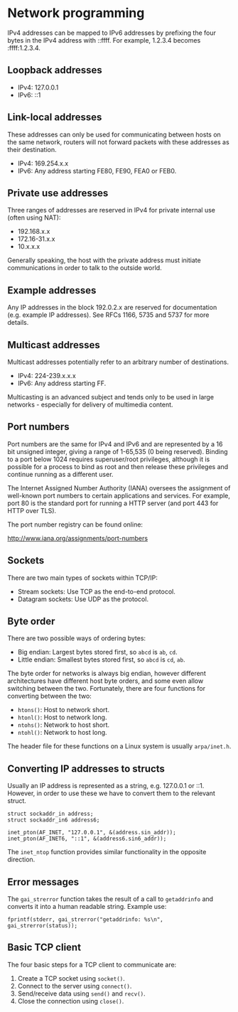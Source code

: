# Network programming

IPv4 addresses can be mapped to IPv6 addresses by prefixing the four bytes in the IPv4 address with ::ffff. For example, 1.2.3.4 becomes :ffff:1.2.3.4.

## Loopback addresses

 * IPv4: 127.0.0.1
 * IPv6: ::1

## Link-local addresses

These addresses can only be used for communicating between hosts on the same network, routers will not forward packets with these addresses as their destination.

 * IPv4: 169.254.x.x
 * IPv6: Any address starting FE80, FE90, FEA0 or FEB0.

## Private use addresses

Three ranges of addresses are reserved in IPv4 for private internal use (often using NAT):

 * 192.168.x.x
 * 172.16-31.x.x
 * 10.x.x.x

Generally speaking, the host with the private address must initiate communications in order to talk to the outside world.

## Example addresses

Any IP addresses in the block 192.0.2.x are reserved for documentation (e.g. example IP addresses). See RFCs 1166, 5735 and 5737 for more details.

## Multicast addresses

Multicast addresses potentially refer to an arbitrary number of destinations.

 * IPv4: 224-239.x.x.x
 * IPv6: Any address starting FF.

Multicasting is an advanced subject and tends only to be used in large networks - especially for delivery of multimedia content.

## Port numbers

Port numbers are the same for IPv4 and IPv6 and are represented by a 16 bit unsigned integer, giving a range of 1-65,535 (0 being reserved). Binding to a port below 1024 requires superuser/root privileges, although it is possible for a process to bind as root and then release these privileges and continue running as a different user.

The Internet Assigned Number Authority (IANA) oversees the assignment of well-known port numbers to certain applications and services. For example, port 80 is the standard port for running a HTTP server (and port 443 for HTTP over TLS).

The port number registry can be found online:

http://www.iana.org/assignments/port-numbers

## Sockets

There are two main types of sockets within TCP/IP:

 * Stream sockets: Use TCP as the end-to-end protocol.
 * Datagram sockets: Use UDP as the protocol.

## Byte order

There are two possible ways of ordering bytes:

 * Big endian: Largest bytes stored first, so `abcd` is `ab`, `cd`.
 * Little endian: Smallest bytes stored first, so `abcd` is `cd`, `ab`.

The byte order for networks is always big endian, however different architectures have different host byte orders, and some even allow switching between the two. Fortunately, there are four functions for converting between the two:

 * `htons()`: Host to network short.
 * `htonl()`: Host to network long.
 * `ntohs()`: Network to host short.
 * `ntohl()`: Network to host long.

The header file for these functions on a Linux system is usually `arpa/inet.h`.

## Converting IP addresses to structs

Usually an IP address is represented as a string, e.g. 127.0.0.1 or ::1. However, in order to use these we have to convert them to the relevant struct.

```
struct sockaddr_in address;
struct sockaddr_in6 address6;

inet_pton(AF_INET, "127.0.0.1", &(address.sin_addr));
inet_pton(AF_INET6, "::1", &(address6.sin6_addr));
```

The `inet_ntop` function provides similar functionality in the opposite direction.

## Error messages

The `gai_strerror` function takes the result of a call to `getaddrinfo` and converts it into a human readable string. Example use:

```
fprintf(stderr, gai_strerror("getaddrinfo: %s\n", gai_strerror(status));
```

## Basic TCP client

The four basic steps for a TCP client to communicate are:

 1. Create a TCP socket using `socket()`.
 1. Connect to the server using `connect()`.
 1. Send/receive data using `send()` and `recv()`.
 1. Close the connection using `close()`.


 
